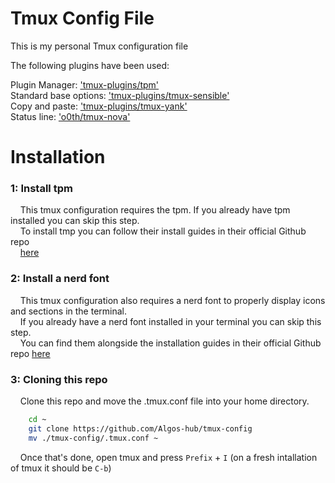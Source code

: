 # Tmux Config File

This is my personal Tmux configuration file

The following plugins have been used:

Plugin Manager: ['tmux-plugins/tpm'](https://github.com/tmux-plugins/tpm)\
Standard base options: ['tmux-plugins/tmux-sensible'](https://github.com/tmux-plugins/tmux-sensible)\
Copy and paste: ['tmux-plugins/tmux-yank'](https://github.com/tmux-plugins/tmux-yank)\
Status line: ['o0th/tmux-nova'](https://github.com/o0th/tmux-nova)

# Installation

### 1: Install tpm

&nbsp;&nbsp;&nbsp;&nbsp;This tmux configuration requires the tpm. If you already have tpm installed you can skip this step.\
&nbsp;&nbsp;&nbsp;&nbsp;To install tmp you can follow their install guides in their official Github repo\
&nbsp;&nbsp;&nbsp;&nbsp;[here](https://github.com/tmux-plugins/tpm?tab=readme-ov-file#installation)

### 2: Install a nerd font

&nbsp;&nbsp;&nbsp;&nbsp;This tmux configuration also requires a nerd font to properly display icons and sections in the terminal.\
&nbsp;&nbsp;&nbsp;&nbsp;If you already have a nerd font installed in your terminal you can skip this step.\
&nbsp;&nbsp;&nbsp;&nbsp;You can find them alongside the installation guides in their official Github repo [here](https://github.com/ryanoasis/nerd-fonts)

### 3: Cloning this repo

&nbsp;&nbsp;&nbsp;&nbsp;Clone this repo and move the .tmux.conf file into your home directory.

```bash
    cd ~
    git clone https://github.com/Algos-hub/tmux-config
    mv ./tmux-config/.tmux.conf ~
```
&nbsp;&nbsp;&nbsp;&nbsp;Once that's done, open tmux and press `Prefix` + `I` (on a fresh intallation of tmux it should be `C-b`)

